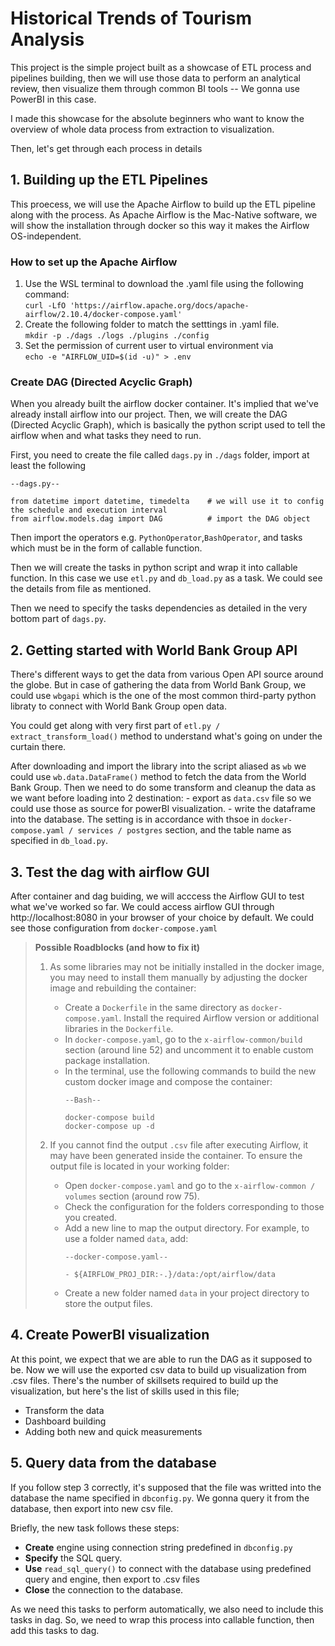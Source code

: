 # Historical Trends of Tourism Analysis
This project is the simple project built as a showcase of ETL process and pipelines building, then we will use those data to perform an analytical review, then visualize them through common BI tools -- We gonna use PowerBI in this case.

I made this showcase for the absolute beginners who want to know the overview of whole data process from extraction to visualization.

Then, let's get through each process in details

## 1. Building up the ETL Pipelines
This proecess, we will use the Apache Airflow to build up the ETL pipeline along with the process.
As Apache Airflow is the Mac-Native software, we will show the installation through docker so this way it makes the Airflow OS-independent.
### How to set up the Apache Airflow
1. Use the WSL terminal to download the .yaml file using the following command:\
```curl -LfO 'https://airflow.apache.org/docs/apache-airflow/2.10.4/docker-compose.yaml'```
2. Create the following folder to match the setttings in .yaml file.\
```mkdir -p ./dags ./logs ./plugins ./config```
3. Set the permission of current user to virtual environment via\
```echo -e "AIRFLOW_UID=$(id -u)" > .env```

### Create DAG (Directed Acyclic Graph)
When you already built the airflow docker container. It's implied that we've already install airflow into our project. Then, we will create the DAG (Directed Acyclic Graph), which is basically the python script used to tell the airflow when and what tasks they need to run.

First, you need to create the file called `dags.py` in `./dags` folder, import at least the following
```
--dags.py--

from datetime import datetime, timedelta    # we will use it to config the schedule and execution interval
from airflow.models.dag import DAG          # import the DAG object
```
Then import the operators e.g. `PythonOperator`,`BashOperator`, and tasks which must be in the form of callable function.

Then we will create the tasks in python script and wrap it into callable function. In this case we use `etl.py` and `db_load.py` as a task. We could see the details from file as mentioned.

Then we need to specify the tasks dependencies as detailed in the very bottom part of `dags.py`.

## 2. Getting started with World Bank Group API
There's different ways to get the data from various Open API source around the globe. But in case of gathering the data from World Bank Group, we could use `wbgapi` which is the one of the most common third-party python libraty to connect with World Bank Group open data.

You could get along with very first part of `etl.py / extract_transform_load()` method to understand what's going on under the curtain there.

After downloading and import the library into the script aliased as `wb` we could use `wb.data.DataFrame()` method to fetch the data from the World Bank Group. Then we need to do some transform and cleanup the data as we want before loading into 2 destination:
    - export as `data.csv` file so we could use those as source for powerBI visualization.
    - write the dataframe into the database. The setting is in accordance with thsoe in `docker-compose.yaml / services / postgres` section, and the table name as specified in `db_load.py`.

## 3. Test the dag with airflow GUI
After container and dag buiding, we will acccess the Airflow GUI to test what we've worked so far. We could access airflow GUI through http://localhost:8080 in your browser of your choice by default. We could see those configuration from `docker-compose.yaml`

> **Possible Roadblocks (and how to fix it)**
> 1. As some libraries may not be initially installed in the docker image, you may need to install them manually by adjusting the docker image and rebuilding the container:
>     - Create a `Dockerfile` in the same directory as `docker-compose.yaml`. Install the required Airflow version or additional libraries in the `Dockerfile`.
>     - In `docker-compose.yaml`, go to the `x-airflow-common/build` section (around line 52) and uncomment it to enable custom package installation.
>     - In the terminal, use the following commands to build the new custom docker image and compose the container:
>       ```
>       --Bash--
>
>       docker-compose build
>       docker-compose up -d
>       ```
>
> 2. If you cannot find the output `.csv` file after executing Airflow, it may have been generated inside the container. To ensure the output file is located in your working folder:
>     - Open `docker-compose.yaml` and go to the `x-airflow-common / volumes` section (around row 75).
>     - Check the configuration for the folders corresponding to those you created.
>     - Add a new line to map the output directory. For example, to use a folder named `data`, add:
>       ```
>       --docker-compose.yaml--
>
>       - ${AIRFLOW_PROJ_DIR:-.}/data:/opt/airflow/data
>       ```
>     - Create a new folder named `data` in your project directory to store the output files.

## 4. Create PowerBI visualization
At this point, we expect that we are able to run the DAG as it supposed to be. Now we will use the exported csv data to build up visualization from .csv files.
There's the number of skillsets required to build up the visualization, but here's the list of skills used in this file;
- Transform the data
- Dashboard building
- Adding both new and quick measurements

## 5. Query data from the database
If you follow step 3 correctly, it's supposed that the file was writted into the database the name specified in `dbconfig.py`. We gonna query it from the database, then export into new csv file.

Briefly, the new task follows these steps:
- **Create** engine using connection string predefined in `dbconfig.py`
- **Specify** the SQL query.
- **Use** `read_sql_query()` to connect with the database using predefined query and engine, then export to .csv files
- **Close** the connection to the database.

As we need this tasks to perform automatically, we also need to include this tasks in dag. So, we need to wrap this process into callable function, then add this tasks to dag.